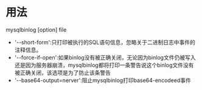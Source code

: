 

# 用法
mysqlbinlog [option] file

- '--short-form':只打印被执行的SQL语句信息，忽略关于二进制日志中事件的注释信息。
- '--force-if-open':如果binlog没有被正确关闭，无论因为binlog文件仍被写入还是因为服务器崩溃，mysqlbinlog都将打印一条警告说这个binlog文件没有被正确关闭，该选项是为了防止该条警告
- '--base64-output=nerver':阻止mysqlbinlog打印base64-encodeed事件
